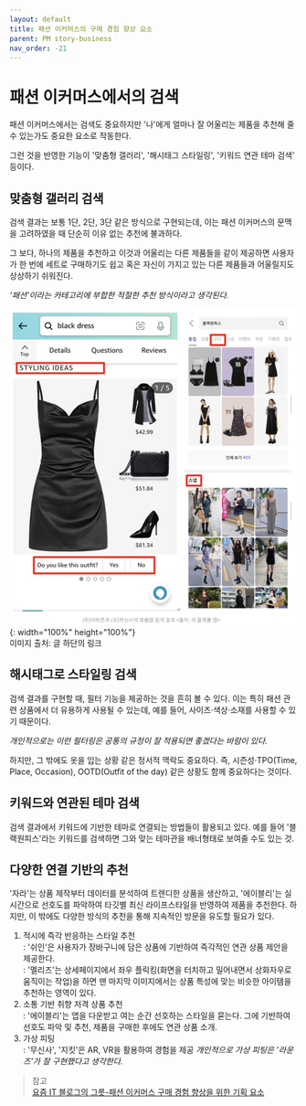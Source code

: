 ```yaml
---
layout: default
title: 패션 이커머스의 구매 경험 향상 요소
parent: PM story-business
nav_order: -21
---
```


# 패션 이커머스에서의 검색

패션 이커머스에서는 검색도 중요하지만 '나'에게 얼마나 잘 어울리는 제품을 추천해 줄 수 있는가도 중요한 요소로 작동한다.

그런 것을 반영한 기능이 '맞춤형 갤러리', '해시태그 스타일링', '키워드 연관 테마 검색' 등이다.

## 맞춤형 갤러리 검색
검색 결과는 보통 1단, 2단, 3단 같은 방식으로 구현되는데, 이는 패션 이커머스의 문맥을 고려하였을 때 단순히 이유 없는 추천에 불과하다. 

그 보다, 하나의 제품을 추천하고 이것과 어울리는 다른 제품들을 같이 제공하면 사용자가 한 번에 세트로 구매하기도 쉽고 혹은 자신이 가지고 있는 다른 제품들과 어울릴지도 상상하기 쉬워진다.

*'패션'이라는 카테고리에 부합한 적절한 추천 방식이라고 생각된다.*


![아마존은 Styling ideas 영역을 제공하여 어울리는 제품을 세트로 소개해주고, 무신사는 이를 코디 혹은 스냅이라는 기능으로 이미지로 제공한다.](../../assets/images/posts/20220828_FashionEcommerce.png){: width="100%" height="100%"} <br>
이미지 출처: 글 하단의 링크


## 해시태그로 스타일링 검색
검색 결과를 구현할 때,  필터 기능을 제공하는 것을 흔히 볼 수 있다. 이는 특히 패션 관련 상품에서 더 유용하게 사용될 수 있는데, 예를 들어, 사이즈·색상·소재를 사용할 수 있기 때문이다.

*개인적으로는 이런 필터링은 공통의 규정이 잘 적용되면 좋겠다는 바람이 있다.*

하지만, 그 밖에도 옷을 입는 상황 같은 정서적 맥락도 중요하다. 즉, 시즌성·TPO(Time, Place, Occasion), OOTD(Outfit of the day) 같은 상황도 함께 중요하다는 것이다.

## 키워드와 연관된 테마 검색
검색 결과에서 키워드에 기반한 테마로 연결되는 방법들이 활용되고 있다. 예를 들어 '블랙원피스'라는 키워드를 검색하면 그와 맞는 테마관을 배너형태로 보여줄 수도 있는 것.

## 다양한 연결 기반의 추천
'자라'는 상품 제작부터 데이터를 분석하여 트렌디한 상품을 생산하고, '에이블리'는 실시간으로 선호도를 파악하여 타깃별 최신 라이프스타일을 반영하여 제품을 추천한다. 하지만, 이 밖에도 다양한 방식의 추천을 통해 지속적인 방문을 유도할 필요가 있다.

1. 적시에 즉각 반응하는 스타일 추천<br>
   : '쉬인'은 사용자가 장바구니에 담은 상품에 기반하여 즉각적인 연관 상품 제안을 제공한다. <br>
   : '멜리즈'는 상세페이지에서 좌우 플릭킹(화면을 터치하고 밀어내면서 상화자우로 움직이는 작업)을 하면 맨 마지막 이미지에서는 상품 특성에 맞는 비슷한 아이템을 추천하는 영역이 있다. 
2. 소통 기반 취향 저격 상품 추천<br>
   : '에이블리'는 앱을 다운받고 여는 순간 선호하는 스타일을 묻는다. 그에 기반하여 선호도 파악 및 추천, 제품을 구매한 후에도 연관 상품 소개.
3. 가상 피팅<br>
   : '무신사', '지킷'은 AR, VR을 활용하여 경험을 제공
   *개인적으로 가상 피팅은 '라운즈'가 잘 구현했다고 생각한다.*


> 참고<br>
> [요즘 IT 블로그의 그릇-패션 이커머스 구매 경험 향상을 위한 기획 요소](https://yozm.wishket.com/magazine/detail/1664/)